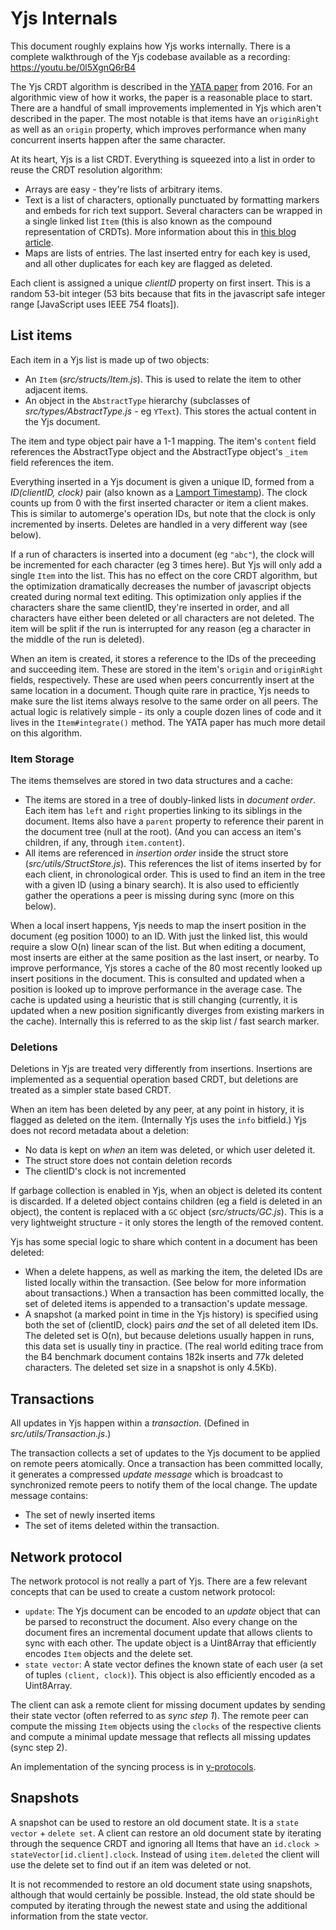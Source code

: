 # Yjs Internals

This document roughly explains how Yjs works internally. There is a complete
walkthrough of the Yjs codebase available as a recording:
https://youtu.be/0l5XgnQ6rB4

The Yjs CRDT algorithm is described in the [YATA
paper](https://www.researchgate.net/publication/310212186_Near_Real-Time_Peer-to-Peer_Shared_Editing_on_Extensible_Data_Types)
from 2016. For an algorithmic view of how it works, the paper is a reasonable
place to start. There are a handful of small improvements implemented in Yjs
which aren't described in the paper. The most notable is that items have an
`originRight` as well as an `origin` property, which improves performance when
many concurrent inserts happen after the same character.

At its heart, Yjs is a list CRDT. Everything is squeezed into a list in order to
reuse the CRDT resolution algorithm:

- Arrays are easy - they're lists of arbitrary items.
- Text is a list of characters, optionally punctuated by formatting markers and
  embeds for rich text support. Several characters can be wrapped in a single
linked list `Item` (this is also known as the compound representation of
CRDTs). More information about this in [this blog
article](https://blog.kevinjahns.de/are-crdts-suitable-for-shared-editing/).
- Maps are lists of entries. The last inserted entry for each key is used, and
  all other duplicates for each key are flagged as deleted.

Each client is assigned a unique *clientID* property on first insert. This is a
random 53-bit integer (53 bits because that fits in the javascript safe integer
range \[JavaScript uses IEEE 754 floats\]).

## List items

Each item in a Yjs list is made up of two objects:

- An `Item` (*src/structs/Item.js*). This is used to relate the item to other
  adjacent items.
- An object in the `AbstractType` hierarchy (subclasses of
  *src/types/AbstractType.js* - eg `YText`). This stores the actual content in
the Yjs document.

The item and type object pair have a 1-1 mapping. The item's `content` field
references the AbstractType object and the AbstractType object's `_item` field
references the item.

Everything inserted in a Yjs document is given a unique ID, formed from a
*ID(clientID, clock)* pair (also known as a [Lamport
Timestamp](https://en.wikipedia.org/wiki/Lamport_timestamp)). The clock counts
up from 0 with the first inserted character or item a client makes. This is
similar to automerge's operation IDs, but note that the clock is only
incremented by inserts. Deletes are handled in a very different way (see
below).

If a run of characters is inserted into a document (eg `"abc"`), the clock will
be incremented for each character (eg 3 times here). But Yjs will only add a
single `Item` into the list. This has no effect on the core CRDT algorithm, but
the optimization dramatically decreases the number of javascript objects
created during normal text editing. This optimization only applies if the
characters share the same clientID, they're inserted in order, and all
characters have either been deleted or all characters are not deleted. The item
will be split if the run is interrupted for any reason (eg a character in the
middle of the run is deleted).

When an item is created, it stores a reference to the IDs of the preceeding and
succeeding item. These are stored in the item's `origin` and `originRight`
fields, respectively. These are used when peers concurrently insert at the same
location in a document. Though quite rare in practice, Yjs needs to make sure
the list items always resolve to the same order on all peers. The actual logic
is relatively simple - its only a couple dozen lines of code and it lives in
the `Item#integrate()` method. The YATA paper has much more detail on this
algorithm.

### Item Storage

The items themselves are stored in two data structures and a cache:

- The items are stored in a tree of doubly-linked lists in *document order*.
  Each item has `left` and `right` properties linking to its siblings in the
document. Items also have a `parent` property to reference their parent in the
document tree (null at the root). (And you can access an item's children, if
any, through `item.content`).
- All items are referenced in *insertion order* inside the struct store
  (*src/utils/StructStore.js*). This references the list of items inserted by
for each client, in chronological order. This is used to find an item in the
tree with a given ID (using a binary search). It is also used to efficiently
gather the operations a peer is missing during sync (more on this below).

When a local insert happens, Yjs needs to map the insert position in the
document (eg position 1000) to an ID. With just the linked list, this would
require a slow O(n) linear scan of the list. But when editing a document, most
inserts are either at the same position as the last insert, or nearby. To
improve performance, Yjs stores a cache of the 80 most recently looked up
insert positions in the document. This is consulted and updated when a position
is looked up to improve performance in the average case. The cache is updated
using a heuristic that is still changing (currently, it is updated when a new
position significantly diverges from existing markers in the cache). Internally
this is referred to as the skip list / fast search marker.

### Deletions

Deletions in Yjs are treated very differently from insertions. Insertions are
implemented as a sequential operation based CRDT, but deletions are treated as
a simpler state based CRDT.

When an item has been deleted by any peer, at any point in history, it is
flagged as deleted on the item. (Internally Yjs uses the `info` bitfield.) Yjs
does not record metadata about a deletion:

- No data is kept on *when* an item was deleted, or which user deleted it.
- The struct store does not contain deletion records
- The clientID's clock is not incremented

If garbage collection is enabled in Yjs, when an object is deleted its content
is discarded. If a deleted object contains children (eg a field is deleted in
an object), the content is replaced with a `GC` object (*src/structs/GC.js*).
This is a very lightweight structure - it only stores the length of the removed
content.

Yjs has some special logic to share which content in a document has been
deleted:

- When a delete happens, as well as marking the item, the deleted IDs are
  listed locally within the transaction. (See below for more information about
transactions.) When a transaction has been committed locally, the set of
deleted items is appended to a transaction's update message.
- A snapshot (a marked point in time in the Yjs history) is specified using
  both the set of (clientID, clock) pairs *and* the set of all deleted item
IDs. The deleted set is O(n), but because deletions usually happen in runs,
this data set is usually tiny in practice. (The real world editing trace from
the B4 benchmark document contains 182k inserts and 77k deleted characters. The
deleted set size in a snapshot is only 4.5Kb).

## Transactions

All updates in Yjs happen within a *transaction*. (Defined in
*src/utils/Transaction.js*.)

The transaction collects a set of updates to the Yjs document to be applied on
remote peers atomically. Once a transaction has been committed locally, it
generates a compressed *update message* which is broadcast to synchronized
remote peers to notify them of the local change. The update message contains:

- The set of newly inserted items
- The set of items deleted within the transaction.

## Network protocol

The network protocol is not really a part of Yjs. There are a few relevant
concepts that can be used to create a custom network protocol:

* `update`: The Yjs document can be encoded to an *update* object that can be
  parsed to reconstruct the document. Also every change on the document fires
an incremental document update that allows clients to sync with each other.
The update object is a Uint8Array that efficiently encodes `Item` objects and
the delete set.
* `state vector`: A state vector defines the known state of each user (a set of
  tuples `(client, clock)`). This object is also efficiently encoded as a
Uint8Array.

The client can ask a remote client for missing document updates by sending
their state vector (often referred to as *sync step 1*). The remote peer can
compute the missing `Item` objects using the `clocks` of the respective clients
and compute a minimal update message that reflects all missing updates (sync
step 2).

An implementation of the syncing process is in
[y-protocols](https://github.com/yjs/y-protocols).

## Snapshots

A snapshot can be used to restore an old document state. It is a `state vector`
\+ `delete set`. A client can restore an old document state by iterating through
the sequence CRDT and ignoring all Items that have an `id.clock >
stateVector[id.client].clock`. Instead of using `item.deleted` the client will
use the delete set to find out if an item was deleted or not.

It is not recommended to restore an old document state using snapshots,
although that would certainly be possible. Instead, the old state should be
computed by iterating through the newest state and using the additional
information from the state vector.
